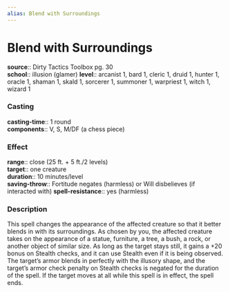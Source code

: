```yaml
---
alias: Blend with Surroundings
---
```


# Blend with Surroundings 

**source**:: Dirty Tactics Toolbox pg. 30  
**school**:: illusion (glamer)
**level**:: arcanist 1, bard 1, cleric 1, druid 1, hunter 1, oracle 1, shaman 1, skald 1, sorcerer 1, summoner 1, warpriest 1, witch 1, wizard 1

### Casting 

**casting-time**:: 1 round  
**components**:: V, S, M/DF (a chess piece)

### Effect 

**range**:: close (25 ft. + 5 ft./2 levels)  
**target**:: one creature  
**duration**:: 10 minutes/level  
**saving-throw**:: Fortitude negates (harmless) or Will disbelieves (if interacted with)
**spell-resistance**:: yes (harmless)

### Description 

This spell changes the appearance of the affected creature so that it better blends in with its surroundings. As chosen by you, the affected creature takes on the appearance of a statue, furniture, a tree, a bush, a rock, or another object of similar size. As long as the target stays still, it gains a +20 bonus on Stealth checks, and it can use Stealth even if it is being observed. The target’s armor blends in perfectly with the illusory shape, and the target’s armor check penalty on Stealth checks is negated for the duration of the spell. If the target moves at all while this spell is in effect, the spell ends.
